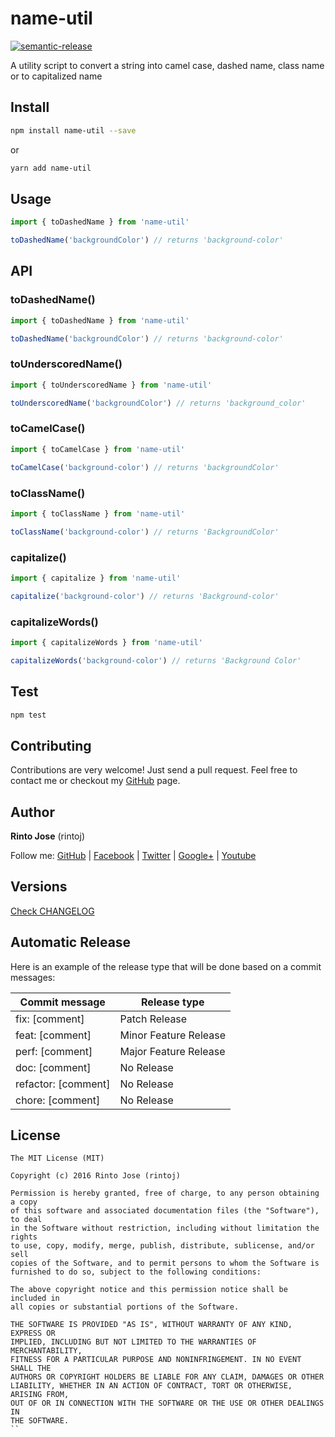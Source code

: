 # name-util

[![semantic-release](https://img.shields.io/badge/%20%20%F0%9F%93%A6%F0%9F%9A%80-semantic--release-e10079.svg)](https://github.com/semantic-release/semantic-release)

A utility script to convert a string into camel case, dashed name, class name or to capitalized name

## Install

```sh
npm install name-util --save
```

or

```sh
yarn add name-util
```

## Usage

```ts
import { toDashedName } from 'name-util'

toDashedName('backgroundColor') // returns 'background-color'
```

## API

### toDashedName()

```ts
import { toDashedName } from 'name-util'

toDashedName('backgroundColor') // returns 'background-color'
```

### toUnderscoredName()

```ts
import { toUnderscoredName } from 'name-util'

toUnderscoredName('backgroundColor') // returns 'background_color'
```

### toCamelCase()

```ts
import { toCamelCase } from 'name-util'

toCamelCase('background-color') // returns 'backgroundColor'
```

### toClassName()

```ts
import { toClassName } from 'name-util'

toClassName('background-color') // returns 'BackgroundColor'
```

### capitalize()

```ts
import { capitalize } from 'name-util'

capitalize('background-color') // returns 'Background-color'
```

### capitalizeWords()

```ts
import { capitalizeWords } from 'name-util'

capitalizeWords('background-color') // returns 'Background Color'
```

## Test

```sh
npm test
```

## Contributing

Contributions are very welcome! Just send a pull request. Feel free to contact me or checkout my
[GitHub](https://github.com/rintoj) page.

## Author

**Rinto Jose** (rintoj)

Follow me: [GitHub](https://github.com/rintoj) | [Facebook](https://www.facebook.com/rinto.jose) |
[Twitter](https://twitter.com/rintoj) | [Google+](https://plus.google.com/+RintoJoseMankudy) |
[Youtube](https://youtube.com/+RintoJoseMankudy)

## Versions

[Check CHANGELOG](https://github.com/rintoj/name-util/blob/master/CHANGELOG.md)

## Automatic Release

Here is an example of the release type that will be done based on a commit messages:

| Commit message      | Release type          |
| ------------------- | --------------------- |
| fix: [comment]      | Patch Release         |
| feat: [comment]     | Minor Feature Release |
| perf: [comment]     | Major Feature Release |
| doc: [comment]      | No Release            |
| refactor: [comment] | No Release            |
| chore: [comment]    | No Release            |

## License

```
The MIT License (MIT)

Copyright (c) 2016 Rinto Jose (rintoj)

Permission is hereby granted, free of charge, to any person obtaining a copy
of this software and associated documentation files (the "Software"), to deal
in the Software without restriction, including without limitation the rights
to use, copy, modify, merge, publish, distribute, sublicense, and/or sell
copies of the Software, and to permit persons to whom the Software is
furnished to do so, subject to the following conditions:

The above copyright notice and this permission notice shall be included in
all copies or substantial portions of the Software.

THE SOFTWARE IS PROVIDED "AS IS", WITHOUT WARRANTY OF ANY KIND, EXPRESS OR
IMPLIED, INCLUDING BUT NOT LIMITED TO THE WARRANTIES OF MERCHANTABILITY,
FITNESS FOR A PARTICULAR PURPOSE AND NONINFRINGEMENT. IN NO EVENT SHALL THE
AUTHORS OR COPYRIGHT HOLDERS BE LIABLE FOR ANY CLAIM, DAMAGES OR OTHER
LIABILITY, WHETHER IN AN ACTION OF CONTRACT, TORT OR OTHERWISE, ARISING FROM,
OUT OF OR IN CONNECTION WITH THE SOFTWARE OR THE USE OR OTHER DEALINGS IN
THE SOFTWARE.
``
```
